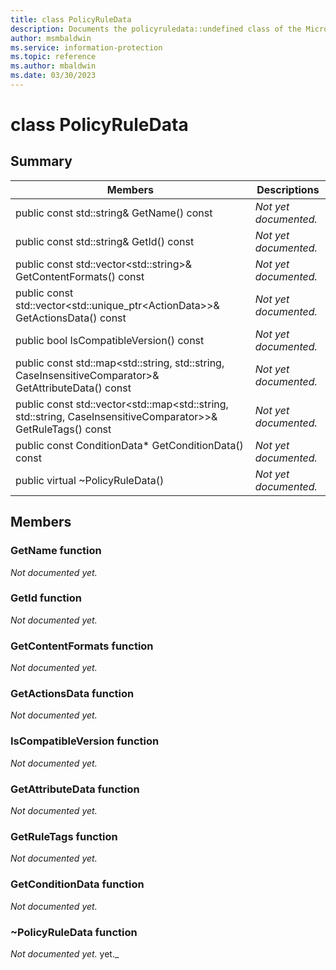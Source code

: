 ```yaml
---
title: class PolicyRuleData 
description: Documents the policyruledata::undefined class of the Microsoft Information Protection (MIP) SDK.
author: msmbaldwin
ms.service: information-protection
ms.topic: reference
ms.author: mbaldwin
ms.date: 03/30/2023
---
```


# class PolicyRuleData 
  
## Summary
 Members                        | Descriptions                                
--------------------------------|---------------------------------------------
public const std::string& GetName() const  | _Not yet documented._
public const std::string& GetId() const  | _Not yet documented._
public const std::vector&lt;std::string&gt;& GetContentFormats() const  | _Not yet documented._
public const std::vector&lt;std::unique_ptr&lt;ActionData&gt;&gt;& GetActionsData() const  | _Not yet documented._
public bool IsCompatibleVersion() const  | _Not yet documented._
public const std::map&lt;std::string, std::string, CaseInsensitiveComparator&gt;& GetAttributeData() const  | _Not yet documented._
public const std::vector&lt;std::map&lt;std::string, std::string, CaseInsensitiveComparator&gt;&gt;& GetRuleTags() const  | _Not yet documented._
public const ConditionData* GetConditionData() const  | _Not yet documented._
public virtual ~PolicyRuleData()  | _Not yet documented._
  
## Members
  
### GetName function
_Not documented yet._

  
### GetId function
_Not documented yet._

  
### GetContentFormats function
_Not documented yet._

  
### GetActionsData function
_Not documented yet._

  
### IsCompatibleVersion function
_Not documented yet._

  
### GetAttributeData function
_Not documented yet._

  
### GetRuleTags function
_Not documented yet._

  
### GetConditionData function
_Not documented yet._

  
### ~PolicyRuleData function
_Not documented yet._
yet._
